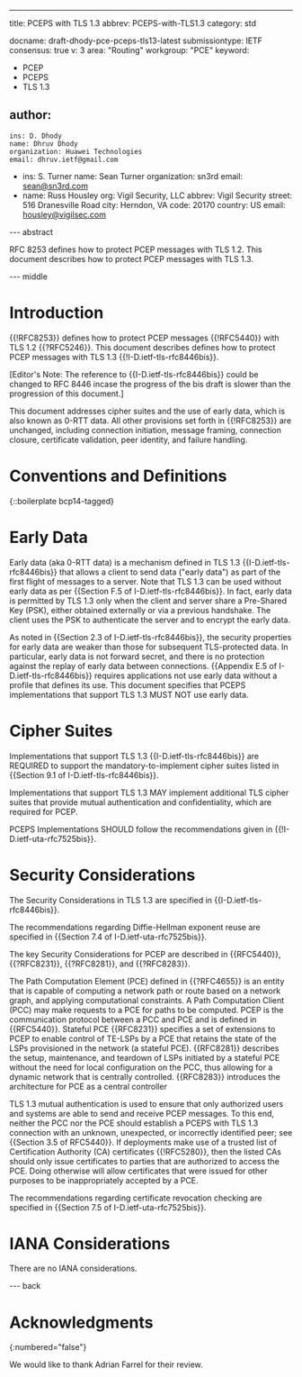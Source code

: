 ---
title: PCEPS with TLS 1.3
abbrev: PCEPS-with-TLS1.3
category: std

docname: draft-dhody-pce-pceps-tls13-latest
submissiontype: IETF
consensus: true
v: 3
area: "Routing"
workgroup: "PCE"
keyword:
 - PCEP
 - PCEPS
 - TLS 1.3

author:
 -
    ins: D. Dhody
    name: Dhruv Dhody
    organization: Huawei Technologies
    email: dhruv.ietf@gmail.com
 -
    ins: S. Turner
    name: Sean Turner
    organization: sn3rd
    email: sean@sn3rd.com
 -
    name: Russ Housley
    org: Vigil Security, LLC
    abbrev: Vigil Security
    street: 516 Dranesville Road
    city: Herndon, VA
    code: 20170
    country: US
    email: housley@vigilsec.com

--- abstract

RFC 8253 defines how to protect PCEP messages with TLS 1.2.
This document describes how to protect PCEP messages with TLS 1.3.


--- middle

# Introduction

{{!RFC8253}} defines how to protect PCEP messages {{!RFC5440}} with
TLS 1.2 {{?RFC5246}}. This document describes defines how to protect
PCEP messages with TLS 1.3 {{!I-D.ietf-tls-rfc8446bis}}.

\[Editor's Note: The reference to {{I-D.ietf-tls-rfc8446bis}} could be
changed to RFC 8446 incase the progress of the bis draft is slower than the
progression of this document.\]

This document addresses cipher suites and the use of early data, which is also
known as 0-RTT data. All other provisions set forth
in {{!RFC8253}} are unchanged, including connection initiation, message framing,
connection closure, certificate validation, peer identity, and failure handling.

# Conventions and Definitions

{::boilerplate bcp14-tagged}


# Early Data

Early data (aka 0-RTT data) is a mechanism defined in TLS 1.3
{{I-D.ietf-tls-rfc8446bis}} that allows a client to send data ("early data")
as part of the first flight of messages to a server. Note that
TLS 1.3 can be used without early data as per
{{Section F.5 of I-D.ietf-tls-rfc8446bis}}.
In fact, early data is permitted by TLS 1.3 only when the client and server
share a Pre-Shared Key (PSK), either obtained
externally or via a previous handshake. The client uses the PSK to
authenticate the server and to encrypt the early data.

As noted in {{Section 2.3 of I-D.ietf-tls-rfc8446bis}}, the security
properties for early data are weaker than those for subsequent TLS-protected
data. In particular, early data is not forward secret, and there is no
protection against the replay of early data between connections.
{{Appendix E.5 of I-D.ietf-tls-rfc8446bis}} requires applications not
use early data without a profile that defines its use. This document
specifies that PCEPS implementations that support TLS 1.3 MUST NOT use early data.

# Cipher Suites

Implementations that support TLS 1.3 {{I-D.ietf-tls-rfc8446bis}}
are REQUIRED to support the mandatory-to-implement cipher
suites listed in {{Section 9.1 of I-D.ietf-tls-rfc8446bis}}.

Implementations that support TLS 1.3 MAY implement additional TLS
cipher suites that provide mutual authentication and confidentiality,
which are required for PCEP.

PCEPS Implementations SHOULD follow the recommendations given in
{{!I-D.ietf-uta-rfc7525bis}}.

# Security Considerations

The Security Considerations in TLS 1.3 are specified in {{I-D.ietf-tls-rfc8446bis}}.

The recommendations regarding Diffie-Hellman exponent reuse
are specified in {{Section 7.4 of I-D.ietf-uta-rfc7525bis}}.

The key Security Considerations for PCEP are described in {{RFC5440}},
{{?RFC8231}}, {{?RFC8281}}, and {{?RFC8283}}.

The Path Computation Element (PCE) defined in {{?RFC4655}} is an entity
that is capable of computing a network path or route based on a
network graph, and applying computational constraints.  A Path
Computation Client (PCC) may make requests to a PCE for paths to be
computed. PCEP is the communication protocol between a PCC and PCE and is
defined in {{RFC5440}}. Stateful PCE {{RFC8231}} specifies a set of extensions to PCEP to
enable control of TE-LSPs by a PCE that retains the state of the LSPs
provisioned in the network (a stateful PCE).  {{RFC8281}} describes the
setup, maintenance, and teardown of LSPs initiated by a stateful PCE
without the need for local configuration on the PCC, thus allowing
for a dynamic network that is centrally controlled.  {{RFC8283}}
introduces the architecture for PCE as a central controller

TLS 1.3 mutual authentication is used
to ensure that only authorized users and systems are able to send and receive
PCEP messages. To this end, neither the PCC nor the PCE
should establish a PCEPS with TLS 1.3 connection with an unknown,
unexpected, or incorrectly identified peer; see {{Section 3.5 of RFC5440}}. If
deployments make use of a trusted list of Certification Authority (CA)
certificates {{!RFC5280}}, then the listed CAs should only issue certificates
to parties that are authorized to access the PCE. Doing otherwise
will allow certificates that were issued for other purposes to be
inappropriately accepted by a PCE.

The recommendations regarding certificate revocation checking
are specified in {{Section 7.5 of I-D.ietf-uta-rfc7525bis}}.


# IANA Considerations

There are no IANA considerations.

--- back

# Acknowledgments
{:numbered="false"}

We would like to thank Adrian Farrel for their review.
